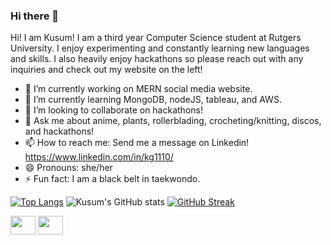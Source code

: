 ### Hi there 👋


Hi! I am Kusum! I am a third year Computer Science student at Rutgers University. I enjoy experimenting and constantly learning new languages and skills. I also heavily enjoy hackathons so please reach out with any inquiries and check out my website on the left!



- 🔭 I’m currently working on MERN social media website.
- 🌱 I’m currently learning MongoDB, nodeJS, tableau, and AWS.
- 👯 I’m looking to collaborate on hackathons!
- 💬 Ask me about anime, plants, rollerblading, crocheting/knitting, discos, and hackathons!
- 📫 How to reach me: Send me a message on Linkedin! https://www.linkedin.com/in/kg1110/
- 😄 Pronouns: she/her
- ⚡ Fun fact: I am a black belt in taekwondo.

[![Top Langs](https://github-readme-stats.vercel.app/api/top-langs/?username=koolkusum&layout=compact&theme=panda)](https://github.com/anuraghazra/github-readme-stats)
![Kusum's GitHub stats](https://github-readme-stats.vercel.app/api?username=koolkusum&show_icons=true&theme=panda)
[![GitHub Streak](https://streak-stats.demolab.com/?user=koolkusum)](https://git.io/streak-stats)


<a href="https://www.linkedin.com/in/kg1110/" target="blank"><img align="center" src="https://cdn.jsdelivr.net/npm/simple-icons@3.0.1/icons/linkedin.svg" alt="" height="30" width="40" /></a>
<a href="https://www.instagram.com/koolkusum/" target="blank"><img align="center" src="https://cdn.jsdelivr.net/npm/simple-icons@3.0.1/icons/instagram.svg" alt="" height="30" width="40" /></a>
